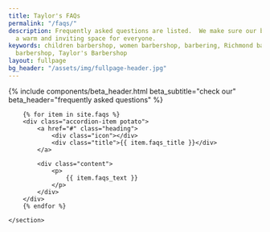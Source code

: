 ```yaml
---
title: Taylor's FAQs
permalink: "/faqs/"
description: Frequently asked questions are listed.  We make sure our barbershop is
  a warm and inviting space for everyone.
keywords: children barbershop, women barbershop, barbering, Richmond barbers, Richmond
  barbershop, Taylor's Barbershop
layout: fullpage
bg_header: "/assets/img/fullpage-header.jpg"
---
```


{%  include components/beta_header.html
    beta_subtitle="check our"
    beta_header="frequently asked questions"
%}

<section class="fullpage_wrapper">
    <section class="accordion">

        {% for item in site.faqs %}
        <div class="accordion-item potato">
            <a href="#" class="heading">
                <div class="icon"></div>
                <div class="title">{{ item.faqs_title }}</div>
            </a>

            <div class="content">
                <p>
                    {{ item.faqs_text }}
                </p>
            </div>
        </div>
        {% endfor %}

    </section>
</section>
